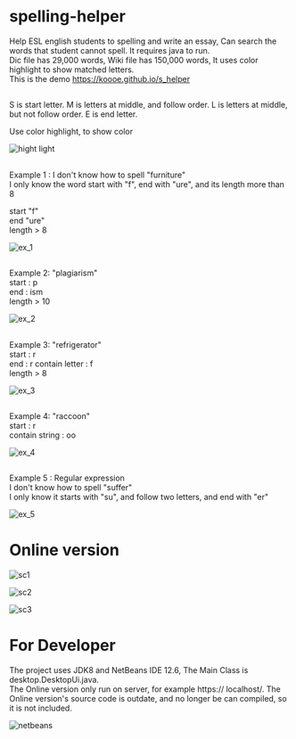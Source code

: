 # spelling-helper
Help ESL english students to spelling and write an essay, Can search the words that student cannot spell. It requires java to run.     
Dic file has 29,000 words,
Wiki file has 150,000 words,
It uses color highlight to show matched letters.    
This is the demo https://koooe.github.io/s_helper

##
S is start letter.
M is letters at middle, and follow order.
L is letters at middle, but not follow order.
E is end letter.

Use color highlight, to show color

![hight light](https://user-images.githubusercontent.com/98500513/153254611-1b487b81-432b-4a73-aebe-3b36e05ac338.JPG)


##

Example 1 : I don't know how to spell "furniture"    
I only know the word start with "f", end with "ure", and its length more than 8

start "f"   
end "ure"   
length > 8    

![ex_1](https://user-images.githubusercontent.com/98500513/153248560-daf6b851-7874-4f5a-acfd-61347813b844.jpg)

##

Example 2: "plagiarism"   
start : p    
end : ism   
length > 10   

![ex_2](https://user-images.githubusercontent.com/98500513/153248725-44625410-027d-49c0-b860-dd3557c7b5aa.jpg)

##

Example 3: "refrigerator"     
start : r    
end : r
contain letter : f   
length > 8    

![ex_3](https://user-images.githubusercontent.com/98500513/153248783-41891a0b-6a6f-4e21-8b10-d7dc07fccde6.jpg)


##
Example 4: "raccoon"   
start : r   
contain string : oo   

![ex_4](https://user-images.githubusercontent.com/98500513/153249039-f7001790-0182-4bae-a729-d25b938a9ea2.jpg)


##
Example 5 : Regular expression     
I don't know how to spell "suffer"     
I only know it starts with "su", and follow two letters, and end with "er"   



![ex_5](https://user-images.githubusercontent.com/98500513/153249175-565186a1-ec92-49c9-96a0-a8a329225f89.jpg)

 
# Online version

![sc1](https://user-images.githubusercontent.com/98500513/153249589-976efcd5-b80a-49b0-8f7d-81ac46dc0b02.png)

![sc2](https://user-images.githubusercontent.com/98500513/153249600-87187061-024e-4eb0-aa14-a92374fee55f.png)

![sc3](https://user-images.githubusercontent.com/98500513/153249613-8b636261-ffea-4427-a768-2fd075bfd634.png)


# For Developer

The project uses JDK8 and NetBeans IDE 12.6, The Main Class is desktop.DesktopUi.java.             
The Online version only run on server, for example  https:// localhost/. The Online version's source code is outdate, and no longer be can compiled, so it is not included.

![netbeans](https://user-images.githubusercontent.com/98500513/153250444-1c7da43e-1af3-445d-b670-d96468c3d882.png)




